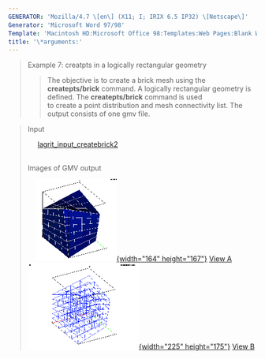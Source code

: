 ```yaml
---
GENERATOR: 'Mozilla/4.7 \[en\] (X11; I; IRIX 6.5 IP32) \[Netscape\]'
Generator: 'Microsoft Word 97/98'
Template: 'Macintosh HD:Microsoft Office 98:Templates:Web Pages:Blank Web Page'
title: '\*arguments:'
---
```


> Example 7: creatpts in a logically rectangular geometry
>
> > The objective is to create a brick mesh using the
> > **createpts/brick** command.
> > A logically rectangular geometry is defined. The **createpts/brick**
> > command is used\
> > to create a point distribution and mesh connectivity list. The
> > output consists of one gmv file.

> Input
>
>     
> [lagrit\_input\_createbrick2](../input_output/lagrit_input_createbrick2)\
>  
>
> Images of GMV output
>
>     [![](image/image7tn.gif){width="164"
> height="167"}](image/image7a.gif) [View A](image/image7a.gif)    
> [![](image/image7btn.gif){width="225"
> height="175"}](image/image7b.gif) [View B](image/image7b.gif)
